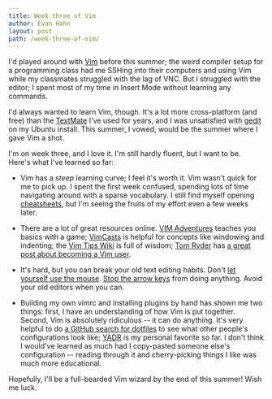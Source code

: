 ```yaml
---
title: Week three of Vim
author: Evan Hahn
layout: post
path: /week-three-of-vim/
---
```


I'd played around with [Vim][1] before this summer; the weird compiler setup for a programming class had me SSHing into their computers and using Vim while my classmates struggled with the lag of VNC. But I struggled with the editor; I spent most of my time in Insert Mode without learning any commands.

I'd always wanted to learn Vim, though. It's a lot more cross-platform (and free) than the [TextMate][2] I've used for years, and I was unsatisfied with [gedit][3] on my Ubuntu install. This summer, I vowed, would be the summer where I gave Vim a shot.

I'm on week three, and I love it. I'm still hardly fluent, but I want to be. Here's what I've learned so far:

- Vim has a _steep_ learning curve; I feel it's worth it. Vim wasn't quick for me to pick up. I spent the first week confused, spending lots of time navigating around with a sparse vocabulary. I still find myself opening [cheatsheets][4], but I'm seeing the fruits of my effort even a few weeks later.

- There are a lot of great resources online. [VIM Adventures][5] teaches you basics with a game; [VimCasts][6] is helpful for concepts like windowing and indenting; the [Vim Tips Wiki][7] is full of wisdom; [Tom Ryder][8] has [a great post about becoming a Vim user][9].

- It's hard, but you can break your old text editing habits. Don't [let yourself use the mouse][10]. [Stop the arrow keys][11] from doing anything. Avoid your old editors when you can.

- Building my own vimrc and installing plugins by hand has shown me two things: first, I have an understanding of how Vim is put together. Second, Vim is absolutely ridiculous -- it can do anything. It's very helpful to do [a GitHub search for dotfiles][12] to see what other people's configurations look like; [YADR][13] is my personal favorite so far. I don't think I would've learned as much had I copy-pasted someone else's configuration -- reading through it and cherry-picking things I like was much more educational.

Hopefully, I'll be a full-bearded Vim wizard by the end of this summer! Wish me luck.

[1]: http://www.vim.org/
[2]: http://macromates.com/
[3]: http://projects.gnome.org/gedit/
[4]: http://www.tuxfiles.org/linuxhelp/vimcheat.html
[5]: http://vim-adventures.com/
[6]: http://vimcasts.org/episodes/archive
[7]: https://vim.wikia.com/
[8]: http://blog.sanctum.geek.nz/
[9]: http://blog.sanctum.geek.nz/vim-anti-patterns/
[10]: http://vim.wikia.com/wiki/Using_the_mouse_for_Vim_in_an_xterm
[11]: https://evanhahn.com/wp-content/uploads/2012/05/vim_no_arrow_keys.txt
[12]: https://github.com/search?q=dotfiles&start_value=1&type=Repositories
[13]: http://skwp.github.com/dotfiles/

